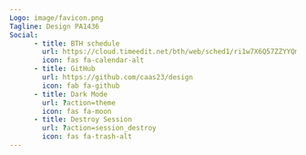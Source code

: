 ```yaml
---
Logo: image/favicon.png
Tagline: Design PA1436
Social:
      - title: BTH schedule
        url: https://cloud.timeedit.net/bth/web/sched1/ri1w7X6Q57ZZYYQm5Q079967y4YQ8.html
        icon: fas fa-calendar-alt
      - title: GitHub
        url: https://github.com/caas23/design
        icon: fab fa-github
      - title: Dark Mode
        url: ?action=theme
        icon: fas fa-moon
      - title: Destroy Session
        url: ?action=session_destroy
        icon: fas fa-trash-alt
---
```

